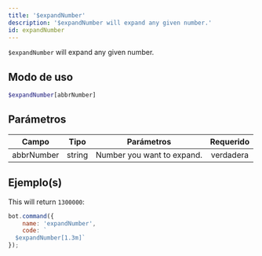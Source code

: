 ```yaml
---
title: '$expandNumber'
description: '$expandNumber will expand any given number.'
id: expandNumber
---
```


`$expandNumber` will expand any given number.

## Modo de uso

```php
$expandNumber[abbrNumber]
```

## Parámetros

| Campo      | Tipo   | Parámetros                 | Requerido |
| ---------- | ------ | -------------------------- |:---------:|
| abbrNumber | string | Number you want to expand. | verdadera |

## Ejemplo(s)

This will return `1300000`:

```javascript
bot.command({
    name: 'expandNumber',
    code: `
  $expandNumber[1.3m]`
});
```
